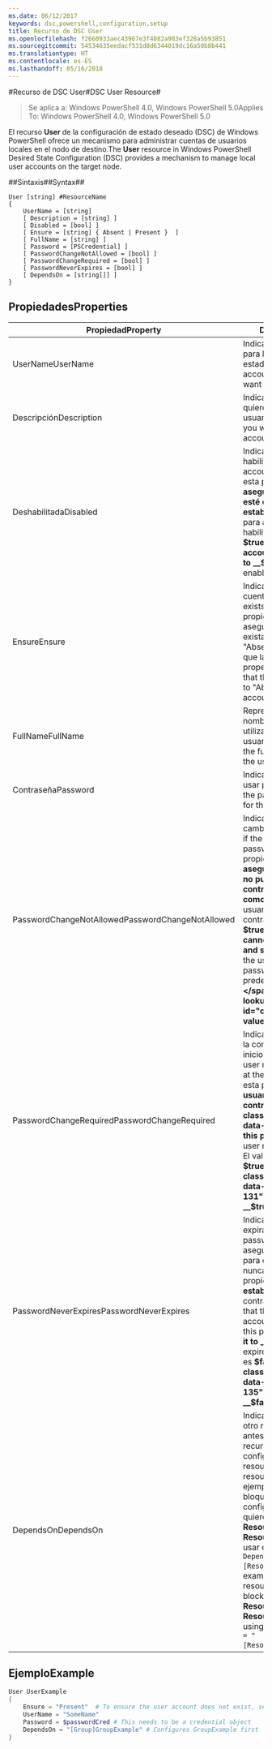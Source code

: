 ```yaml
---
ms.date: 06/12/2017
keywords: dsc,powershell,configuration,setup
title: Recurso de DSC User
ms.openlocfilehash: f2660933aec43967e3f4082a983ef328a5b93851
ms.sourcegitcommit: 54534635eedacf531d8d6344019dc16a50b8b441
ms.translationtype: HT
ms.contentlocale: es-ES
ms.lasthandoff: 05/16/2018
---
```

#<a name="dsc-user-resource"></a><span data-ttu-id="cdeaa-103">Recurso de DSC User#</span><span class="sxs-lookup"><span data-stu-id="cdeaa-103">DSC User Resource#</span></span>


><span data-ttu-id="cdeaa-104">Se aplica a: Windows PowerShell 4.0, Windows PowerShell 5.0</span><span class="sxs-lookup"><span data-stu-id="cdeaa-104">Applies To: Windows PowerShell 4.0, Windows PowerShell 5.0</span></span>


<span data-ttu-id="cdeaa-105">El recurso __User__ de la configuración de estado deseado (DSC) de Windows PowerShell ofrece un mecanismo para administrar cuentas de usuarios locales en el nodo de destino.</span><span class="sxs-lookup"><span data-stu-id="cdeaa-105">The __User__ resource in Windows PowerShell Desired State Configuration (DSC) provides a mechanism to manage local user accounts on the target node.</span></span>


##<a name="syntax"></a><span data-ttu-id="cdeaa-106">Sintaxis##</span><span class="sxs-lookup"><span data-stu-id="cdeaa-106">Syntax##</span></span>

```
User [string] #ResourceName
{
    UserName = [string]
    [ Description = [string] ]
    [ Disabled = [bool] ]
    [ Ensure = [string] { Absent | Present }  ]
    [ FullName = [string] ]
    [ Password = [PSCredential] ]
    [ PasswordChangeNotAllowed = [bool] ]
    [ PasswordChangeRequired = [bool] ]
    [ PasswordNeverExpires = [bool] ]
    [ DependsOn = [string[]] ]
}
```

## <a name="properties"></a><span data-ttu-id="cdeaa-107">Propiedades</span><span class="sxs-lookup"><span data-stu-id="cdeaa-107">Properties</span></span>
|  <span data-ttu-id="cdeaa-108">Propiedad</span><span class="sxs-lookup"><span data-stu-id="cdeaa-108">Property</span></span>  |  <span data-ttu-id="cdeaa-109">Descripción</span><span class="sxs-lookup"><span data-stu-id="cdeaa-109">Description</span></span>   |
|---|---|
| <span data-ttu-id="cdeaa-110">UserName</span><span class="sxs-lookup"><span data-stu-id="cdeaa-110">UserName</span></span>| <span data-ttu-id="cdeaa-111">Indica el nombre de la cuenta para la que quiere garantizar un estado específico.</span><span class="sxs-lookup"><span data-stu-id="cdeaa-111">Indicates the account name for which you want to ensure a specific state.</span></span>|
| <span data-ttu-id="cdeaa-112">Descripción</span><span class="sxs-lookup"><span data-stu-id="cdeaa-112">Description</span></span>| <span data-ttu-id="cdeaa-113">Indica la descripción que se quiere utilizar para la cuenta de usuario.</span><span class="sxs-lookup"><span data-stu-id="cdeaa-113">Indicates the description you want to use for the user account.</span></span>|
| <span data-ttu-id="cdeaa-114">Deshabilitada</span><span class="sxs-lookup"><span data-stu-id="cdeaa-114">Disabled</span></span>| <span data-ttu-id="cdeaa-115">Indica si la cuenta se encuentra habilitada.</span><span class="sxs-lookup"><span data-stu-id="cdeaa-115">Indicates if the account is enabled.</span></span> <span data-ttu-id="cdeaa-116">Establezca esta propiedad en __$true__ para asegurarse de que esta cuenta esté deshabilitada y establézcala como __$false__ para asegurarse de que esté habilitada.</span><span class="sxs-lookup"><span data-stu-id="cdeaa-116">Set this property to __$true__ to ensure that this account is disabled, and set it to __$false__ to ensure that it is enabled.</span></span>|
| <span data-ttu-id="cdeaa-117">Ensure</span><span class="sxs-lookup"><span data-stu-id="cdeaa-117">Ensure</span></span>| <span data-ttu-id="cdeaa-118">Indica si existe la cuenta.</span><span class="sxs-lookup"><span data-stu-id="cdeaa-118">Indicates if the account exists.</span></span> <span data-ttu-id="cdeaa-119">Establezca esta propiedad en "Present" para asegurarse de que la cuenta exista y establézcala como "Absent" para asegurarse de que la cuenta no exista.</span><span class="sxs-lookup"><span data-stu-id="cdeaa-119">Set this property to "Present" to ensure that the account exists, and set it to "Absent" to ensure that the account does not exist.</span></span>|
| <span data-ttu-id="cdeaa-120">FullName</span><span class="sxs-lookup"><span data-stu-id="cdeaa-120">FullName</span></span>| <span data-ttu-id="cdeaa-121">Representa una cadena con el nombre completo que quiere utilizar para la cuenta de usuario.</span><span class="sxs-lookup"><span data-stu-id="cdeaa-121">Represents a string with the full name you want to use for the user account.</span></span>|
| <span data-ttu-id="cdeaa-122">Contraseña</span><span class="sxs-lookup"><span data-stu-id="cdeaa-122">Password</span></span>| <span data-ttu-id="cdeaa-123">Indica la contraseña que quiere usar para esta cuenta.</span><span class="sxs-lookup"><span data-stu-id="cdeaa-123">Indicates the password you want to use for this account.</span></span> |
| <span data-ttu-id="cdeaa-124">PasswordChangeNotAllowed</span><span class="sxs-lookup"><span data-stu-id="cdeaa-124">PasswordChangeNotAllowed</span></span>| <span data-ttu-id="cdeaa-125">Indica si el usuario puede cambiar la contraseña.</span><span class="sxs-lookup"><span data-stu-id="cdeaa-125">Indicates if the user can change the password.</span></span> <span data-ttu-id="cdeaa-126">Establezca esta propiedad en __$true__ para asegurarse de que el usuario no pueda cambiar la contraseña y establézcala como __$false__ para permitir al usuario cambiar la contraseña.</span><span class="sxs-lookup"><span data-stu-id="cdeaa-126">Set this property to __$true__ to ensure that the user cannot change the password, and set it to __$false__ to allow the user to change the password.</span></span> <span data-ttu-id="cdeaa-127">El valor predeterminado es __$false__.</span><span class="sxs-lookup"><span data-stu-id="cdeaa-127">The default value is __$false__.</span></span>|
| <span data-ttu-id="cdeaa-128">PasswordChangeRequired</span><span class="sxs-lookup"><span data-stu-id="cdeaa-128">PasswordChangeRequired</span></span>| <span data-ttu-id="cdeaa-129">Indica si el usuario debe cambiar la contraseña en el próximo inicio de sesión.</span><span class="sxs-lookup"><span data-stu-id="cdeaa-129">Indicates if the user must change the password at the next sign in.</span></span> <span data-ttu-id="cdeaa-130">Establezca esta propiedad en __$true__ si el usuario debe cambiar la contraseña.</span><span class="sxs-lookup"><span data-stu-id="cdeaa-130">Set this property to __$true__ if the user must change the password.</span></span> <span data-ttu-id="cdeaa-131">El valor predeterminado es __$true__.</span><span class="sxs-lookup"><span data-stu-id="cdeaa-131">The default value is __$true__.</span></span>|
| <span data-ttu-id="cdeaa-132">PasswordNeverExpires</span><span class="sxs-lookup"><span data-stu-id="cdeaa-132">PasswordNeverExpires</span></span>| <span data-ttu-id="cdeaa-133">Indica si la contraseña expirará.</span><span class="sxs-lookup"><span data-stu-id="cdeaa-133">Indicates if the password will expire.</span></span> <span data-ttu-id="cdeaa-134">Para asegurarse de que la contraseña para esta cuenta no expire nunca, establezca esta propiedad en __$true__; establézcala en __$false__ si la contraseña expirará.</span><span class="sxs-lookup"><span data-stu-id="cdeaa-134">To ensure that the password for this account will never expire, set this property to __$true__, and set it to __$false__ if the password will expire.</span></span> <span data-ttu-id="cdeaa-135">El valor predeterminado es __$false__.</span><span class="sxs-lookup"><span data-stu-id="cdeaa-135">The default value is __$false__.</span></span>|
| <span data-ttu-id="cdeaa-136">DependsOn</span><span class="sxs-lookup"><span data-stu-id="cdeaa-136">DependsOn</span></span> | <span data-ttu-id="cdeaa-137">Indica que la configuración de otro recurso debe ejecutarse antes de que se configure este recurso.</span><span class="sxs-lookup"><span data-stu-id="cdeaa-137">Indicates that the configuration of another resource must run before this resource is configured.</span></span> <span data-ttu-id="cdeaa-138">Por ejemplo, si el elemento ID del bloque del script de configuración del recurso que quiere ejecutar primero es __ResourceName__ y su tipo es __ResourceType__, la sintaxis para usar esta propiedad es `DependsOn = "[ResourceType]ResourceName"`.</span><span class="sxs-lookup"><span data-stu-id="cdeaa-138">For example, if the ID of the resource configuration script block that you want to run first is __ResourceName__ and its type is __ResourceType__, the syntax for using this property is `DependsOn = "[ResourceType]ResourceName"`.</span></span>|

## <a name="example"></a><span data-ttu-id="cdeaa-139">Ejemplo</span><span class="sxs-lookup"><span data-stu-id="cdeaa-139">Example</span></span>

```powershell
User UserExample
{
    Ensure = "Present"  # To ensure the user account does not exist, set Ensure to "Absent"
    UserName = "SomeName"
    Password = $passwordCred # This needs to be a credential object
    DependsOn = "[Group]GroupExample" # Configures GroupExample first
}
```